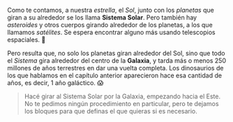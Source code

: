 <gs-attire attire-url="https://raw.githubusercontent.com/MumukiProject/mumuki-guia-gobstones-practica-integradora-primaria-ii/master/assets/attires/config_1552415563010.json"></gs-attire>

Como te contamos, a nuestra _estrella_, el _Sol_, junto con los _planetas_ que giran a su alrededor se los llama **Sistema Solar**. Pero también hay _asteroides_ y otros cuerpos girando alrededor de los planetas, a los que llamamos _satélites_. Se espera encontrar alguno más usando telescopios espaciales. :telescope:

Pero resulta que, no solo los planetas giran alrededor del Sol, sino que todo el _Sistema_ gira alrededor del centro de la **Galaxia**, y tarda más o menos 250 millones de años terrestres en dar una vuelta completa. Los dinosaurios de los que hablamos en el capítulo anterior aparecieron hace esa cantidad de años, es decir, 1 año galáctico. :scream:

> Hacé girar al Sistema Solar por la Galaxia, empezando hacia el Este. No te pedimos ningún procedimiento en particular, pero te dejamos los bloques para que definas el que quieras si es necesario.

